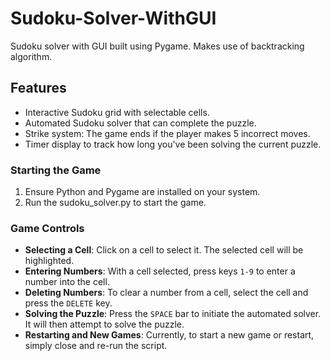 # Sudoku-Solver-WithGUI

Sudoku solver with GUI built using Pygame. Makes use of backtracking algorithm. 

## Features

- Interactive Sudoku grid with selectable cells.
- Automated Sudoku solver that can complete the puzzle.
- Strike system: The game ends if the player makes 5 incorrect moves.
- Timer display to track how long you've been solving the current puzzle.

### Starting the Game

1. Ensure Python and Pygame are installed on your system.
2. Run the sudoku_solver.py to start the game.

### Game Controls
- **Selecting a Cell**: Click on a cell to select it. The selected cell will be highlighted.
- **Entering Numbers**: With a cell selected, press keys `1-9` to enter a number into the cell.
- **Deleting Numbers**: To clear a number from a cell, select the cell and press the `DELETE` key.
- **Solving the Puzzle**: Press the `SPACE` bar to initiate the automated solver. It will then attempt to solve the puzzle.
- **Restarting and New Games**: Currently, to start a new game or restart, simply close and re-run the script.
